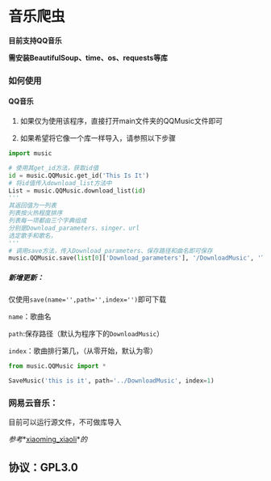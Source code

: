 # 音乐爬虫

**目前支持QQ音乐**

**需安装BeautifulSoup、time、os、requests等库**

### 如何使用

#### QQ音乐

1. 如果仅为使用该程序，直接打开main文件夹的QQMusic文件即可

2. 如果希望将它像一个库一样导入，请参照以下步骤

```python
import music

# 使用其get_id方法，获取id值
id = music.QQMusic.get_id('This Is It')
# 将id值传入download_list方法中
List = music.QQMusic.download_list(id)
'''
其返回值为一列表
列表按火热程度排序
列表每一项都由三个字典组成
分别是Download_parameters、singer、url
选定歌手和歌名，
'''
# 调用save方法，传入Download_parameters、保存路径和曲名即可保存
music.QQMusic.save(list[0]['Download_parameters'], '/DownloadMusic', 'This Is It')
```

##### 新增更新：

仅使用`save(name='',path='',index='')`即可下载

`name`：歌曲名

`path`:保存路径（默认为程序下的`DownloadMusic`）

`index`：歌曲排行第几，（从零开始，默认为零）

```python
from music.QQMusic import *

SaveMusic('this is it', path='../DownloadMusic', index=1)
```



### 网易云音乐：

目前可以运行源文件，不可做库导入

*参考**[xiaoming_xiaoli](https://blog.csdn.net/xiaoming_xiaoli)**的*

[网易云音乐python爬虫（Js破解）]: https://blog.csdn.net/xiaoming_xiaoli/article/details/88019016?ops_request_misc=%257B%2522request%255Fid%2522%253A%2522161630844116780262516469%2522%252C%2522scm%2522%253A%252220140713.130102334..%2522%257D&amp;request_id=161630844116780262516469&amp;biz_id=0&amp;utm_medium=distribute.pc_search_result.none-task-blog-2~all~baidu_landing_v2~default-1-88019016.first_rank_v2_pc_rank_v29&amp;utm_term=%E7%BD%91%E6%98%93%E4%BA%91%E9%9F%B3%E4%B9%90%E7%88%AC%E8%99%AB+JS



## 协议：GPL3.0